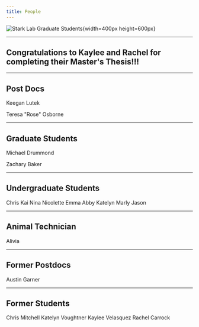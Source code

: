 ```yaml
---
title: People
---
```


![Stark Lab Graduate Students](/./people_files/Stark_Mountain.png){width=400px height=600px}

---
Congratulations to Kaylee and Rachel for completing their Master's Thesis!!! 
---

---
Post Docs
---

Keegan Lutek

Teresa "Rose" Osborne

---
Graduate Students
---

Michael Drummond

Zachary Baker

---
Undergraduate Students
---


Chris
Kai
Nina
Nicolette
Emma
Abby
Katelyn
Marly
Jason

---
Animal Technician
---

Alivia

---
Former Postdocs
---

Austin Garner

---
Former Students
---

Chris Mitchell
Katelyn Voughtner
Kaylee Velasquez
Rachel Carrock
